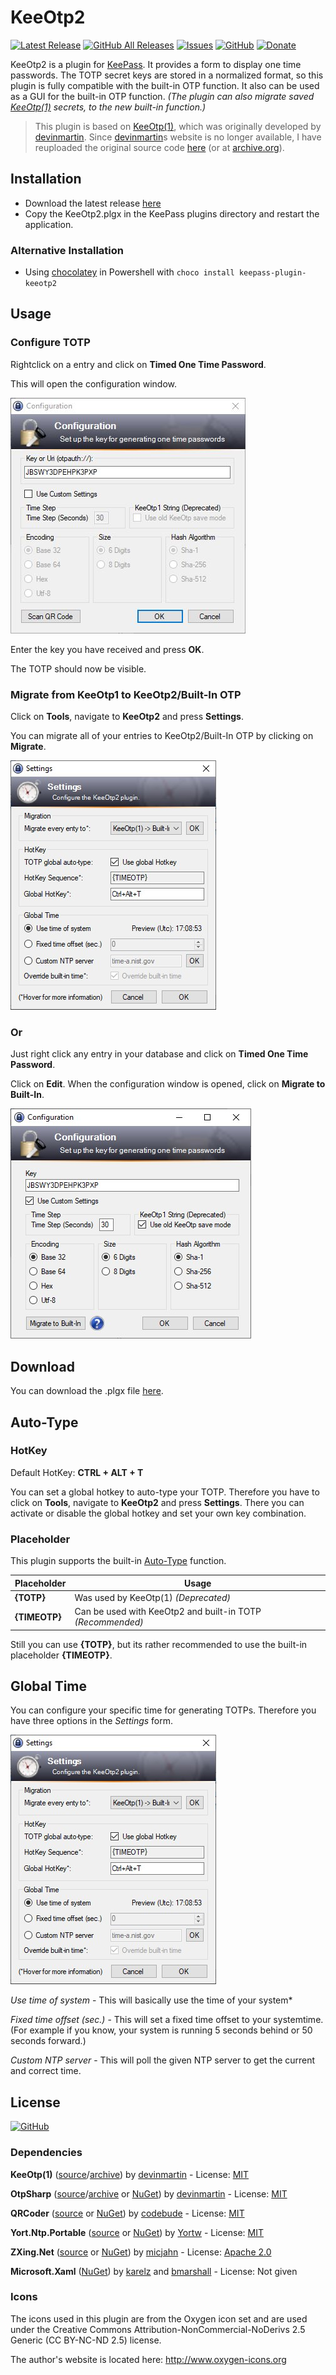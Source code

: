 # KeeOtp2
[![Latest Release](https://img.shields.io/github/v/release/tiuub/KeeOtp2)](https://github.com/tiuub/KeeOtp2/releases/latest)
[![GitHub All Releases](https://img.shields.io/github/downloads/tiuub/KeeOtp2/total)](https://github.com/tiuub/KeeOtp2/releases/latest)
[![Issues](https://img.shields.io/github/issues/tiuub/KeeOtp2)](https://github.com/tiuub/KeeOtp2/issues)
[![GitHub](https://img.shields.io/github/license/tiuub/KeeOtp2)](https://github.com/tiuub/KeeOtp2/blob/master/LICENSE)
[![Donate](https://img.shields.io/badge/Donate-PayPal-green.svg)](https://www.paypal.com/cgi-bin/webscr?cmd=_s-xclick&hosted_button_id=5F5QB7744AD5G&source=url)


KeeOtp2 is a plugin for [KeePass](http://keepass.info). It provides a form to display one time passwords. The TOTP secret keys are stored in a normalized format, so this plugin is fully compatible with the built-in OTP function. It also can be used as a GUI for the built-in OTP function. *(The plugin can also migrate saved [KeeOtp(1)](https://github.com/tiuub/KeeOtpMirror) secrets, to the new built-in function.)*

> This plugin is based on [KeeOtp(1)](https://github.com/tiuub/KeeOtpMirror), which was originally developed by [devinmartin](https://bitbucket.org/devinmartin). Since [devinmartin](https://bitbucket.org/devinmartin)s website is no longer available, I have reuploaded the original source code [here](https://github.com/tiuub/KeeOtpMirror) (or at [archive.org](http://web.archive.org/web/20200621144226/https://bitbucket.org/devinmartin/keeotp/wiki/Home)).

## Installation

 - Download the latest release [here](https://github.com/tiuub/KeeOtp2/releases/latest)
 - Copy the KeeOtp2.plgx in the KeePass plugins directory and restart the application.

### Alternative Installation

- Using [chocolatey](https://chocolatey.org/) in Powershell with `choco install keepass-plugin-keeotp2`



## Usage

### Configure TOTP

Rightclick on a entry and click on **Timed One Time Password**.

This will open the configuration window.

![Configuration Window](Screenshots/screenshot-1.jpg)

Enter the key you have received and press **OK**.

The TOTP should now be visible.


### Migrate from KeeOtp1 to KeeOtp2/Built-In OTP

Click on **Tools**, navigate to **KeeOtp2** and press **Settings**.

You can migrate all of your entries to KeeOtp2/Built-In OTP by clicking on **Migrate**.

![Settings](Screenshots/screenshot-2.jpg)

### Or

Just right click any entry in your database and click on **Timed One Time Password**.

Click on **Edit**. When the configuration window is opened, click on **Migrate to Built-In**.

![Configuration Window](Screenshots/screenshot-3.jpg)



## Download

You can download the .plgx file [here](https://github.com/tiuub/KeeOtp2/releases/latest).



## Auto-Type

### HotKey
Default HotKey: **CTRL + ALT + T**

You can set a global hotkey to auto-type your TOTP.
Therefore you have to click on **Tools**, navigate to **KeeOtp2** and press **Settings**.
There you can activate or disable the global hotkey and set your own key combination.

### Placeholder

This plugin supports the built-in [Auto-Type](https://keepass.info/help/base/autotype.html) function.

Placeholder | Usage
--- | ---
**{TOTP}** | Was used by KeeOtp(1) *(Deprecated)*
**{TIMEOTP}** | Can be used with KeeOtp2 and built-in TOTP *(Recommended)*

Still you can use **{TOTP}**, but its rather recommended to use the built-in placeholder **{TIMEOTP}**.



## Global Time

You can configure your specific time for generating TOTPs. Therefore you have three options in the *Settings* form.

![Settings](Screenshots/screenshot-2.jpg)

*Use time of system* - This will basically use the time of your system*

*Fixed time offset (sec.)* - This will set a fixed time offset to your systemtime. (For example if you know, your system is running 5 seconds behind or 50 seconds forward.)

*Custom NTP server* - This will poll the given NTP server to get the current and correct time.
 


## License

[![GitHub](https://img.shields.io/github/license/tiuub/KeeOtp2)](https://github.com/tiuub/KeeOtp2/blob/master/LICENSE)

### Dependencies

**KeeOtp(1)** ([source](https://github.com/tiuub/KeeOtpMirror)/[archive](http://web.archive.org/web/20200621144226/https://bitbucket.org/devinmartin/keeotp/wiki/Home)) by [devinmartin](https://bitbucket.org/devinmartin) - License: [MIT](https://github.com/tiuub/KeeOtp2/blob/master/Dependencies/KeeOtp/LICENSE)

**OtpSharp** ([source](https://bitbucket.org/devinmartin/otp-sharp/wiki/Home)/[archive](http://web.archive.org/web/20200805171740/https://bitbucket.org/devinmartin/otp-sharp/wiki/Home) or [NuGet](https://www.nuget.org/packages/OtpSharp/)) by [devinmartin](https://bitbucket.org/devinmartin) - License: [MIT](https://github.com/tiuub/KeeOtp2/blob/master/Dependencies/OtpSharp/LICENSE)

**QRCoder** ([source](https://github.com/codebude/QRCoder/) or [NuGet](https://www.nuget.org/packages/QRCoder/)) by [codebude](https://github.com/codebude) - License: [MIT](https://github.com/tiuub/KeeOtp2/blob/master/Dependencies/QRCoder/LICENSE)

**Yort.Ntp.Portable** ([source](https://github.com/Yortw/Yort.Ntp) or [NuGet](https://www.nuget.org/packages/Yort.Ntp.Portable/)) by [Yortw](https://github.com/Yortw) - License: [MIT](https://github.com/tiuub/KeeOtp2/blob/master/Dependencies/Yort.Ntp.Portable/LICENSE)

**ZXing.Net** ([source](https://github.com/micjahn/ZXing.Net/) or [NuGet](https://www.nuget.org/packages/ZXing.Net/)) by [micjahn](https://github.com/micjahn/) - License: [Apache 2.0](https://github.com/tiuub/KeeOtp2/blob/master/Dependencies/ZXing.Net/LICENSE)

**Microsoft.Xaml** ([NuGet](https://packages.nuget.org/packages/Microsoft.Xaml/)) by [karelz](https://packages.nuget.org/profiles/karelz) and [bmarshall](https://packages.nuget.org/profiles/bmarshall) - License: Not given


### Icons

The icons used in this plugin are from the Oxygen icon set and are used under the Creative Commons Attribution-NonCommercial-NoDerivs 2.5 Generic (CC BY-NC-ND 2.5) license.

The author's website is located here: http://www.oxygen-icons.org
